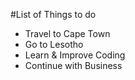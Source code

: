 #List of Things to do
- Travel to Cape Town
- Go to Lesotho
- Learn & Improve Coding
- Continue with Business
